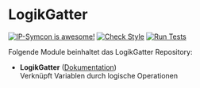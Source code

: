 # LogikGatter

[![IP-Symcon is awesome!](https://img.shields.io/badge/IP--Symcon-5.0-blue.svg)](https://www.symcon.de)
[![Check Style](https://github.com/symcon/LogikGatter/workflows/Check%20Style/badge.svg)](https://github.com/symcon/LogikGatter/actions)
[![Run Tests](https://github.com/symcon/LogikGatter/workflows/Run%20Tests/badge.svg)](https://github.com/symcon/LogikGatter/actions)

Folgende Module beinhaltet das LogikGatter Repository:

- __LogikGatter__ ([Dokumentation](https://www.symcon.de/de/service/dokumentation/modulreferenz/logik-gatter/))  
	Verknüpft Variablen durch logische Operationen